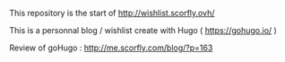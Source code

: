 This repository is the start of http://wishlist.scorfly.ovh/

This is a personnal blog / wishlist create with Hugo ( https://gohugo.io/ )

Review of goHugo : http://me.scorfly.com/blog/?p=163
